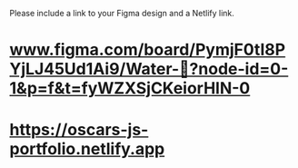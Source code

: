 Please include a link to your Figma design and a Netlify link.

# www.figma.com/board/PymjF0tI8PYjLJ45Ud1Ai9/Water-🌊?node-id=0-1&p=f&t=fyWZXSjCKeiorHlN-0

# https://oscars-js-portfolio.netlify.app
